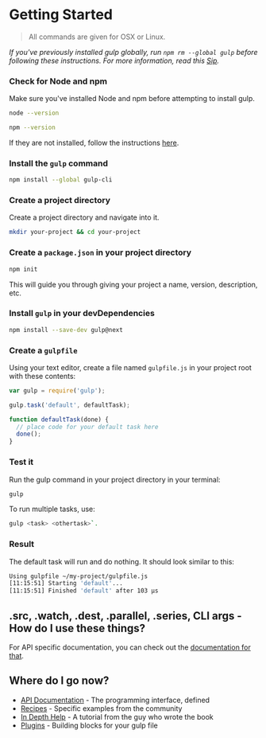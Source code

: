 <!-- front-matter
id: getting-started
title: Getting Started
-->


# Getting Started
> All commands are given for OSX or Linux.

*If you've previously installed gulp globally, run `npm rm --global gulp` before following these instructions. For more information, read this [Sip][sips cli].*

### Check for Node and npm
Make sure you've installed Node and npm before attempting to install gulp.

```sh
node --version
```
```sh
npm --version
```
If they are not installed, follow the instructions [here][node and npm install].

###  Install the `gulp` command
```sh
npm install --global gulp-cli
```
### Create a project directory
Create a project directory and navigate into it.
```sh
mkdir your-project && cd your-project
```

### Create a `package.json` in your project directory
 ```sh
 npm init
 ``` 
 This will guide you through giving your project a name, version, description, etc.


### Install `gulp` in your devDependencies

```sh
npm install --save-dev gulp@next
```

### Create a `gulpfile`
Using your text editor, create a file named `gulpfile.js` in your project root with these contents:

```js
var gulp = require('gulp');

gulp.task('default', defaultTask);

function defaultTask(done) {
  // place code for your default task here
  done();
}
```

### Test it
Run the gulp command in your project directory in your terminal:

```sh
gulp
```

To run multiple tasks, use: 
```sh
gulp <task> <othertask>`.
```
### Result
 The default task will run and do nothing.  It should look similar to this:

```sh
Using gulpfile ~/my-project/gulpfile.js
[11:15:51] Starting 'default'...
[11:15:51] Finished 'default' after 103 μs
```

## .src, .watch, .dest, .parallel, .series, CLI args - How do I use these things?

For API specific documentation, you can check out the [documentation for that](API.md).

## Where do I go now?

- [API Documentation](API.md) - The programming interface, defined
- [Recipes](recipes) - Specific examples from the community
- [In Depth Help](https://travismaynard.com/writing/getting-started-with-gulp) - A tutorial from the guy who wrote the book
- [Plugins](https://gulpjs.com/plugins/) - Building blocks for your gulp file

[sips cli]: https://medium.com/gulpjs/gulp-sips-command-line-interface-e53411d4467
[node and npm install]: https://nodejs.org/en/
<!--stackedit_data:
eyJoaXN0b3J5IjpbNjgxNDk1NTQ0LDc3MjU3NDU3OF19
-->